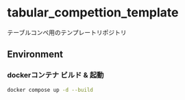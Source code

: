 # tabular_compettion_template

テーブルコンペ用のテンプレートリポジトリ

## Environment

### dockerコンテナ ビルド & 起動

```bash
docker compose up -d --build
```
